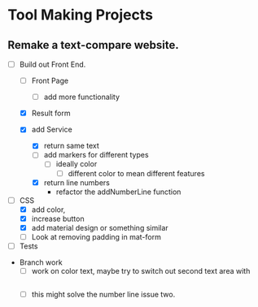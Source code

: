 # Tool Making Projects

## Remake a text-compare website.  

- [ ] Build out Front End.
    - [ ] Front Page
        - [ ] add more functionality 
    - [x] Result form
        
    - [x] add Service 
        - [X] return same text
        - [ ] add markers for different types
            - [ ] ideally color
                - [ ] different color to mean different features
        - [x] return line numbers
            - refactor the addNumberLine function
- [ ] CSS
    - [x] add color, 
    - [x] increase button
    - [x] add material design or something similar
    - [ ] Look at removing padding in mat-form
- [ ] Tests

- Branch work
    - [ ] work on color text, maybe try to switch out second text area with <pre><span>
    - [ ] this might solve the number line issue two.
